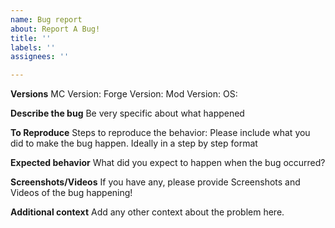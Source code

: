 ```yaml
---
name: Bug report
about: Report A Bug!
title: ''
labels: ''
assignees: ''

---
```


**Versions**
MC Version: 
Forge Version: 
Mod Version: 
OS: 

**Describe the bug**
Be very specific about what happened

**To Reproduce**
Steps to reproduce the behavior:
Please include what you did to make the bug happen. Ideally in a step by step format

**Expected behavior**
What did you expect to happen when the bug occurred?

**Screenshots/Videos**
If you have any, please provide Screenshots and Videos of the bug happening!

**Additional context**
Add any other context about the problem here.
